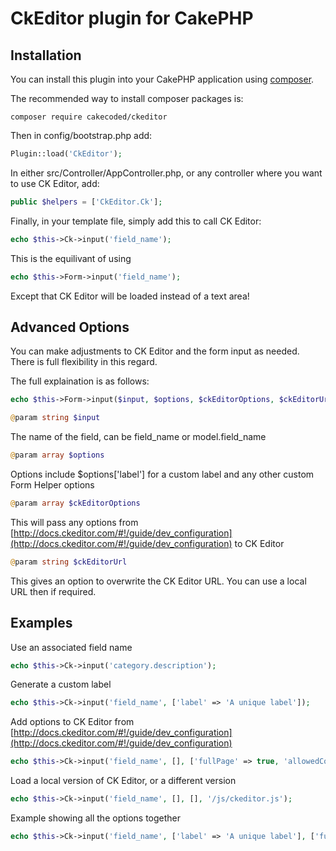 # CkEditor plugin for CakePHP

## Installation

You can install this plugin into your CakePHP application using [composer](http://getcomposer.org).

The recommended way to install composer packages is:

```
composer require cakecoded/ckeditor
```

Then in config/bootstrap.php add:

```php
Plugin::load('CkEditor');
```

In either src/Controller/AppController.php, or any controller where you want to use CK Editor, add:

```php
public $helpers = ['CkEditor.Ck'];
```

Finally, in your template file, simply add this to call CK Editor:

```php
echo $this->Ck->input('field_name');
```

This is the equilivant of using
```php
echo $this->Form->input('field_name');
```

Except that CK Editor will be loaded instead of a text area!

## Advanced Options

You can make adjustments to CK Editor and the form input as needed.  There is full flexibility in this regard.

The full explaination is as follows:

```php
echo $this->Form->input($input, $options, $ckEditorOptions, $ckEditorUrl);
```
```php
@param string $input
```
The name of the field, can be field_name or model.field_name

```php
@param array $options
```
Options include $options['label'] for a custom label and any other custom Form Helper options

```php
@param array $ckEditorOptions
```
This will pass any options from [http://docs.ckeditor.com/#!/guide/dev_configuration](http://docs.ckeditor.com/#!/guide/dev_configuration) to CK Editor

```php
@param string $ckEditorUrl
```
This gives an option to overwrite the CK Editor URL.  You can use a local URL then if required.

## Examples

Use an associated field name

```php
echo $this->Ck->input('category.description');
```

Generate a custom label

```php
echo $this->Ck->input('field_name', ['label' => 'A unique label']);
```

Add options to CK Editor from [http://docs.ckeditor.com/#!/guide/dev_configuration](http://docs.ckeditor.com/#!/guide/dev_configuration)

```php
echo $this->Ck->input('field_name', [], ['fullPage' => true, 'allowedContent' => 'true']);
```

Load a local version of CK Editor, or a different version

```php
echo $this->Ck->input('field_name', [], [], '/js/ckeditor.js');
```

Example showing all the options together

```php
echo $this->Ck->input('field_name', ['label' => 'A unique label'], ['fullPage' => true, 'allowedContent' => 'true'], '/js/ckeditor.js');
```